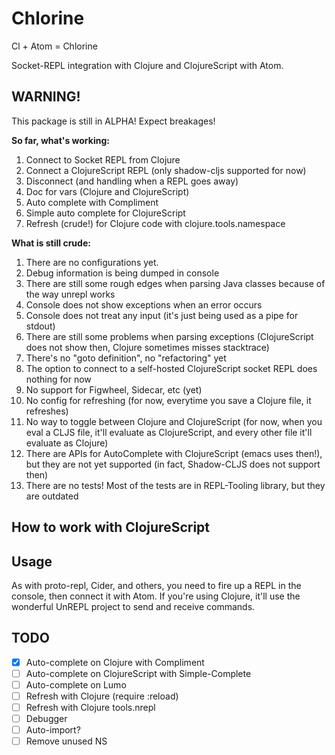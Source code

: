 # Chlorine

Cl + Atom = Chlorine

Socket-REPL integration with Clojure and ClojureScript with Atom.

## WARNING!

This package is still in ALPHA! Expect breakages!

**So far, what's working:**
1. Connect to Socket REPL from Clojure
1. Connect a ClojureScript REPL (only shadow-cljs supported for now)
1. Disconnect (and handling when a REPL goes away)
1. Doc for vars (Clojure and ClojureScript)
1. Auto complete with Compliment
1. Simple auto complete for ClojureScript
1. Refresh (crude!) for Clojure code with clojure.tools.namespace

**What is still crude:**
1. There are no configurations yet.
1. Debug information is being dumped in console
1. There are still some rough edges when parsing Java classes because of the way
  unrepl works
1. Console does not show exceptions when an error occurs
1. Console does not treat any input (it's just being used as a pipe for stdout)
1. There are still some problems when parsing exceptions (ClojureScript does not
  show then, Clojure sometimes misses stacktrace)
1. There's no "goto definition", no "refactoring" yet
1. The option to connect to a self-hosted ClojureScript socket REPL does nothing for now
1. No support for Figwheel, Sidecar, etc (yet)
1. No config for refreshing (for now, everytime you save a Clojure file, it refreshes)
1. No way to toggle between Clojure and ClojureScript (for now, when you eval a CLJS file,
  it'll evaluate as ClojureScript, and every other file it'll evaluate as Clojure)
1. There are APIs for AutoComplete with ClojureScript (emacs uses then!), but they are
  not yet supported (in fact, Shadow-CLJS does not support then)
1. There are no tests! Most of the tests are in REPL-Tooling library, but they are
  outdated

## How to work with ClojureScript

## Usage

As with proto-repl, Cider, and others, you need to fire up a REPL in the console, then
connect it with Atom. If you're using Clojure, it'll use the wonderful UnREPL project
to send and receive commands.

## TODO
* [x] Auto-complete on Clojure with Compliment
* [ ] Auto-complete on ClojureScript with Simple-Complete
* [ ] Auto-complete on Lumo
* [ ] Refresh with Clojure (require :reload)
* [ ] Refresh with Clojure tools.nrepl
* [ ] Debugger
* [ ] Auto-import?
* [ ] Remove unused NS

